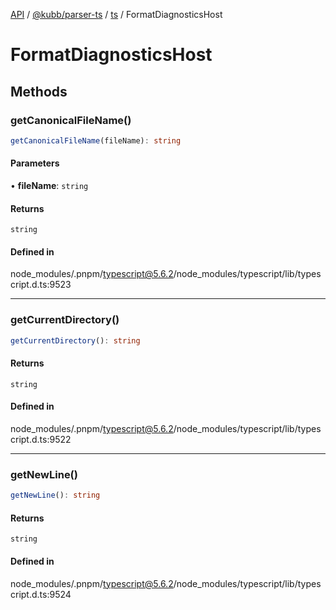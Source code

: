 [API](../../../../../packages.md) / [@kubb/parser-ts](../../../index.md) / [ts](../index.md) / FormatDiagnosticsHost

# FormatDiagnosticsHost

## Methods

### getCanonicalFileName()

```ts
getCanonicalFileName(fileName): string
```

#### Parameters

• **fileName**: `string`

#### Returns

`string`

#### Defined in

node\_modules/.pnpm/typescript@5.6.2/node\_modules/typescript/lib/typescript.d.ts:9523

***

### getCurrentDirectory()

```ts
getCurrentDirectory(): string
```

#### Returns

`string`

#### Defined in

node\_modules/.pnpm/typescript@5.6.2/node\_modules/typescript/lib/typescript.d.ts:9522

***

### getNewLine()

```ts
getNewLine(): string
```

#### Returns

`string`

#### Defined in

node\_modules/.pnpm/typescript@5.6.2/node\_modules/typescript/lib/typescript.d.ts:9524

